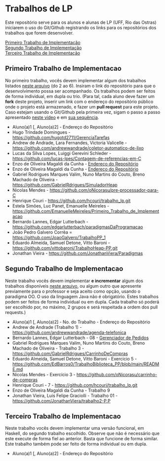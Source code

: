 # Trabalhos de LP

Este repositório serve para os alunos e alunas de LP (UFF, Rio das Ostras) iniciarem o uso do Git/Github registrando os links para os repositórios dos trabalhos que forem desenvolver.

[Primeiro Trabalho de Implementação](#primeiro-trabalho-de-implementacao)\
[Segundo Trabalho de Implementação](#segundo-trabalho-de-implementacao)\
[Terceiro Trabalho de Implementação](#terceiro-trabalho-de-implementacao)


## Primeiro Trabalho de Implementacao

No primeiro trabalho, vocês devem implementar algum dos trabalhos listados [neste arquivo](http://www2.ic.uff.br/~bazilio/cursos/pp/material/Trabalhos.pdf) (do 2 ao 6). Insiram o link do repositório para que o desenvolvimento possa ser acompanhado. Os trabalhos podem ser feitos de forma individual, em dupla ou trio. (Para tal, cada aluno deve fazer um **fork** deste projeto, inserir um link com o endereço do repositório público onde o projeto está armazenado, e fazer um **pull request** para este projeto. Caso estejam usando o Git/Github pela primeira vez, sigam o passo a passo apresentado [neste vídeo](https://www.youtube.com/watch?v=RP5L4mAtxto) e em [sua sequência](https://www.youtube.com/watch?v=GrnAygK1zsA).

- Aluno(a)1 [, Aluno(a)2] - Endereço do Repositório
- Hugo Trindade Domingues - https://github.com/hugotd2711/GerenciaTarefas
- Andrew de Andrade, Lara Fernandes, Victoria Valicelle - https://github.com/andrewwandrade/coletor-automatico-de-lixo
- Lucas da Silva Lopes, Luiggi Gerevini Schleder - https://github.com/lucas-lpes/Contagem-de-referencias-em-C
- Enzo de Oliveira Magaldi da Cunha - [Endereço do Repositório](https://github.com/EnzoMagaldi/Contador_de_Referencias)
- Enzo de Oliveira Magaldi da Cunha - [Endereço do Repositório](https://github.com/EnzoMagaldi/Contador_de_Referencias)
- Gabriel Rodrigues Marques Valim, Nuno Martins do Couto, Breno Machado de Oliveira - https://github.com/GabrielRdrigues/SimuladorHeap
- Nicolas Mendes - https://github.com/oNicorasu/pre-processador-para-C
- Henrique Couri - https://github.com/hcouri/trabalho_lp.git
- Estela Simões, Luc Panet, Emanuelle Meireles - https://github.com/EmanuelleMeireles/Primeiro_Trabalho_de_Implementacao
- Bernardo Lannes, Edgar Lutterbach - https://github.com/edgarlutterbach/paradigmasDaProgramacao
- João Pedro Galvero Corrêa = https://github.com/JoaoGalvero/TrabalhoPP_1
- Eduardo Almeida, Samuel Detone, Vitto Baroni - https://github.com/vittobaroni/TrabalhoHeap-PP.git
- Jonathan Vieira - https://github.com/JonathanViera/Paradigmas

## Segundo Trabalho de Implementacao

Neste trabalho vocês devem implementar **e incrementar** algum dos trabalhos disponíveis [neste arquivo](http://www2.ic.uff.br/~bazilio/cursos/pp/material/ListaExerciciosProgOO.pdf), ou algum outro que apresente previamente para o professor e seja aceito como opção, usando o paradigma OO. O uso da linguagem Java não é obrigatório. Estes trabalhos podem ser feitos de forma individual ou em dupla. Cada trabalho só poderá ser escolhido por, no máximo, 2 grupos e será respeitada a ordem dos pull requests.)

- Aluno(a)1 [, Aluno(a)2] - No. do Trabalho - Endereço do Repositório
- Andrew de Andrade (Trabalho 1) - https://github.com/andrewwandrade/agenda-telefonica
- Bernardo Lannes, Edgar Lutterbach - 08 - [Gerenciador de Pedidos](https://github.com/BernardoLannes/Gerenciador-de-Pedidos)
- Gabriel Rodrigues Marques Valim, Nuno Martins do Couto, Breno Machado de Oliveira - Trabalho 3 - https://github.com/GabrielRdrigues/CarrinhoDeCompras
- Eduardo Almeida, Samuel Detone, Vitto Baroni - Exercicio 5 - https://github.com/EdBarros0/TrabalhoBiblioteca_PP/blob/main/README.md
- Nicolas Mendes - Exercício 3 - https://github.com/oNicorasu/carrinho-de-compras
- Henrique Couri - 7 - https://github.com/hcouri/trabalho_lp.git
- Enzo de Oliveira Magaldi da Cunha - Trabalho 9
- Jonathan Vieira, Luis Felipe Graciolli - Trabalho 01 - https://github.com/JonathanViera/trabalho2-P.P
## Terceiro Trabalho de Implementacao

Neste trabalho vocês devem implementar uma versão funcional, em Haskell, do segundo trabalho escolhido. Observe que não é necessário que este execute de forma fiel ao anterior. Basta que funcione de forma similar. Este trabalho também pode ser feito de forma individual ou em dupla.

- Aluno(a)1 [, Aluno(a)2] - Endereço do Repositório

